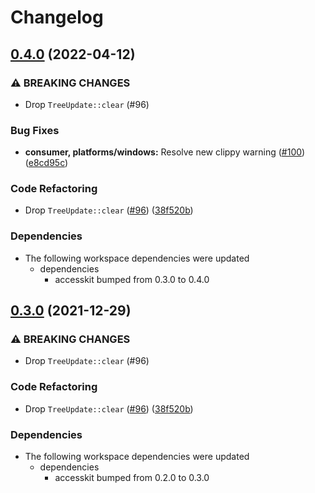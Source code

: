 # Changelog

## [0.4.0](https://www.github.com/audulus/accesskit/compare/accesskit_consumer-v0.3.0...accesskit_consumer-v0.4.0) (2022-04-12)


### ⚠ BREAKING CHANGES

* Drop `TreeUpdate::clear` (#96)

### Bug Fixes

* **consumer, platforms/windows:** Resolve new clippy warning ([#100](https://www.github.com/audulus/accesskit/issues/100)) ([e8cd95c](https://www.github.com/audulus/accesskit/commit/e8cd95c3741b39b77e4ddc8ce82efdc20f93f096))


### Code Refactoring

* Drop `TreeUpdate::clear` ([#96](https://www.github.com/audulus/accesskit/issues/96)) ([38f520b](https://www.github.com/audulus/accesskit/commit/38f520b960c6db7b3927b369aee206ee6bc5e8aa))


### Dependencies

* The following workspace dependencies were updated
  * dependencies
    * accesskit bumped from 0.3.0 to 0.4.0

## [0.3.0](https://www.github.com/AccessKit/accesskit/compare/accesskit_consumer-v0.2.0...accesskit_consumer-v0.3.0) (2021-12-29)


### ⚠ BREAKING CHANGES

* Drop `TreeUpdate::clear` (#96)

### Code Refactoring

* Drop `TreeUpdate::clear` ([#96](https://www.github.com/AccessKit/accesskit/issues/96)) ([38f520b](https://www.github.com/AccessKit/accesskit/commit/38f520b960c6db7b3927b369aee206ee6bc5e8aa))



### Dependencies

* The following workspace dependencies were updated
  * dependencies
    * accesskit bumped from 0.2.0 to 0.3.0